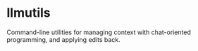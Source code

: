 # llmutils

Command-line utilities for managing context with chat-oriented programming, and applying edits back.
